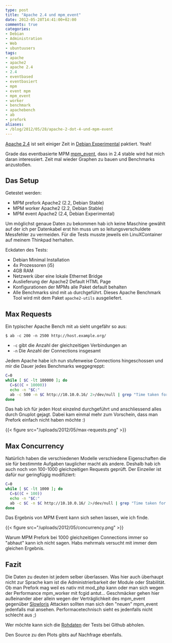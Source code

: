 ```yaml
---
type: post
title: "Apache 2.4 und mpm_event"
date: 2012-05-28T14:41:00+02:00
comments: true
categories:
- Debian
- Administration
- Web
- ubuntuusers
tags:
- apache
- apache2
- apache 2.4
- 2.4
- eventbased
- eventbasiert
- mpm
- event mpm
- mpm_event
- worker
- benchmark
- apachebench
- ab
- prefork
aliases:
- /blog/2012/05/28/apache-2-dot-4-und-mpm-event
---
```


[Apache 2.4](http://httpd.apache.org/docs/2.4/) ist seit einiger Zeit in
[Debian Experimental](http://www.debian.org/releases/experimental/)
paktiert. Yeah!

Grade das eventbasierte MPM
[mpm_event](http://httpd.apache.org/docs/2.4/mod/event.html), dass in 2.4
stable wird hat mich daran interessiert. Zeit mal wieder Graphen zu bauen
und Benchmarks anzustoßen.

## Das Setup

Getestet werden:

* MPM prefork Apache2 (2.2, Debian Stable)
* MPM worker Apache2 (2.2, Debian Stable)
* MPM event Apache2 (2.4, Debian Experimental)

Um möglichst genaue Daten zu bekommen hab ich keine Maschine gewählt auf der
ich per Datenkabel erst hin muss um so leitungsverschuldete Messfehler zu
vermeiden. Für die Tests musste jeweils ein LinuXContainer auf meinem Thinkpad
herhalten.

Eckdaten des Tests:

* Debian Minimal Installation
* 4x Prozessoren (i5)
* 4GB RAM
* Netzwerk über eine lokale Ethernet Bridge
* Auslieferung der Apache2 Default HTML Page
* Konfigurationen der MPMs alle Paket default behalten
* Alle Benchmarks sind mit `ab` durchgeführt. Dieses Apache Benchmark Tool wird
mit dem Paket `apache2-utils` ausgeliefert.

## Max Requests

Ein typischer Apache Bench mit `ab` sieht ungefähr so aus:

```
$ ab -c 200 -n 2500 http://host.example.org/
```

* `-c` gibt die Anzahl der gleichzeitigen Verbindungen an
* `-n` Die Anzahl der Connections insgesamt

Jedem Apache habe ich nun stufenweise Connections hingeschossen
und mir die Dauer jedes Benchmarks weggegreppt:

``` bash
C=0
while [ $C -lt 100000 ]; do
  C=$((C + 10000))
  echo -n "$C:"
  ab -c 500 -n $C http://10.10.0.16/ 2>/dev/null | grep "Time taken for tests:" | awk '{print $5}'
done
```

Das hab ich für jeden Host einzelnd durchgeführt und anschliessend alles durch
Gnuplot gejagt. Dabei kam einmal mehr zum Vorschein, dass man Prefork einfach
nicht haben möchte :)

{{< figure src="/uploads/2012/05/max-requests.png" >}}

## Max Concurrency

Natürlich haben die verschiedenen Modelle verschiedene Eigenschaften die
sie für bestimmte Aufgaben tauglicher macht als andere. Deshalb hab ich auch noch
von 100-1000 gleichzeitigen Requests geprüft. Der Einzeiler ist dafür nur
geringfügig modifiziert:

``` bash
C=0
while [ $C -lt 1000 ]; do
  C=$((C + 100))
  echo -n "$C:"
  ab -c $C -n $C http://10.10.0.16/ 2>/dev/null | grep "Time taken for tests:" | awk '{print $5}'
done
```

Das Ergebnis von MPM Event kann sich sehen lassen, wie ich finde.

{{< figure src="/uploads/2012/05/concurrency.png" >}}

Warum MPM Prefork bei 1000 gleichzeitigen Connections immer so "abhaut" kann ich
nicht sagen. Habs mehrmals versucht mit immer dem gleichen Ergebnis.

## Fazit

Die Daten zu deuten ist jedem selber überlassen. Was hier auch überhaupt
nicht zur Sprache kam ist die Administrierbarkeit der Module oder
Stabilität. Ob man Prefork mag weil es nativ mit mod_php kann oder man sich
wegen der Performance mpm_worker mit fcgid antut... Geschmäcker gehen hier
außeinander aber allein wegen der Verträglichkeit des mpm_event gegenüber
[Slowloris](http://de.wikipedia.org/wiki/Slowloris) Attacken sollten man
sich den "neuen" mpm_event jedenfalls mal ansehen.  Performacetechnisch
sieht es jedenfalls nicht schlecht aus ;)

Wer möchte kann sich die [Rohdaten](https://gist.github.com/2764231) der Tests
bei Github abholen.

Den Source zu den Plots gibts auf Nachfrage ebenfalls.
